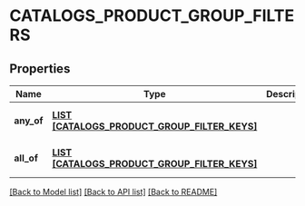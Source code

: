 # CATALOGS_PRODUCT_GROUP_FILTERS

## Properties
Name | Type | Description | Notes
------------ | ------------- | ------------- | -------------
**any_of** | [**LIST [CATALOGS_PRODUCT_GROUP_FILTER_KEYS]**](CatalogsProductGroupFilterKeys.md) |  | [optional] [default to null]
**all_of** | [**LIST [CATALOGS_PRODUCT_GROUP_FILTER_KEYS]**](CatalogsProductGroupFilterKeys.md) |  | [optional] [default to null]

[[Back to Model list]](../README.md#documentation-for-models) [[Back to API list]](../README.md#documentation-for-api-endpoints) [[Back to README]](../README.md)


